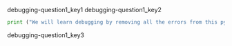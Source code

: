debugging-question1_key1
debugging-question1_key2


```python
print ("We will learn debugging by removing all the errors from this python file.")
```

debugging-question1_key3
